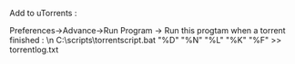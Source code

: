 Add to uTorrents :

Preferences->Advance->Run Program -> Run this progtam when a torrent finished : \n
C:\scripts\torrentscript.bat "%D" "%N" "%L" "%K" "%F" >> torrentlog.txt
